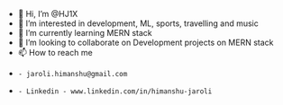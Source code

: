 - 👋 Hi, I’m @HJ1X
- 👀 I’m interested in development, ML, sports, travelling and music
- 🌱 I’m currently learning MERN stack 
- 💞️ I’m looking to collaborate on Development projects on MERN stack
- 📫 How to reach me 
-     - jaroli.himanshu@gmail.com
-     - Linkedin - www.linkedin.com/in/himanshu-jaroli

<!---
HJ1X/HJ1X is a ✨ special ✨ repository because its `README.md` (this file) appears on your GitHub profile.
You can click the Preview link to take a look at your changes.
--->
